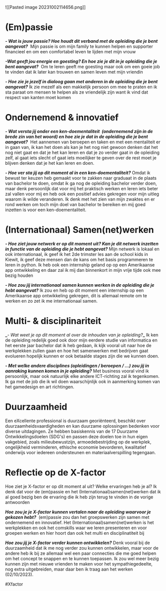 ![[Pasted image 20231002114656.png]]

# (Em)passie

**_- Wat is jouw passie? Hoe houdt dit verband met de opleiding die je bent aangevat?_** 
	Mijn passie is om mijn family te kunnen helpen en supporter financieel
	en om een comfortabel leven te lijden met mijn vrouw

_**-Wat geeft jou energie en goesting? En hoe zie je dit in je opleiding die je bent aangevat?**_ 
	Om te leren geeft me goesting maar ook om een goeie job te vinden dat ik later kan trouwen en samen leven met mijn vriendin

**_- Hoe zie je jezelf in dialoog gaan met anderen in de opleiding die je bent aangevat?_**
	Ik zie mezelf als een makkelijk persoon om mee te praten en ik sta paraat om mensen te helpen als ze vriendelijk zijn want ik vind dat respect van kanten moet komen 

# Ondernemend & innovatief

**_- Wat versta jij onder een ken-doementaliteit  (ondernemend zijn in de brede zin van het woord) en hoe zie je dat in de opleiding die je bent aangevat?_** 
	Het aannemen van beroepen en taken en met een mentaliteit er in gaan van, ik kan het doen als kan je het nog niet gewoon denken dat het nog niet gaat en dat je het kan leren en dat je zo verder gaat in de opleiding zelf, al gaat iets slecht of gaat iets moeilijker te geven over de rest moet je blijven denken dat je het kan leren en doen.

_**- Hoe ver sta jij op dit moment al in een ken-doementaliteit?**_
	Omdat ik bewust ter keuzen heb gemaakt voor te zakken naar graduaat in de plaats van bachelor te doen, omdat ik ga nog de opleiding bachelor verder doen, maar denk persoonlijk dat voor mij het praktisch werken en leren iets beter zal vallen voor mij en heb ook een positief advies gekregen voor mijn uitleg waarom ik wilde veranderen. Ik denk met het zien van mijn zwaktes en er rond werken om toch mijn doel van bachelor te bereiken en mij goed inzetten is voor een ken-doementaliteit.

# (Internationaal) Samen(net)werken


**_- Hoe ziet jouw netwerk er op dit moment uit? Kan je dit netwerk inzetten in functie van de opleiding die je hebt aangevat?_**
	Mijn netwerk is lokaal en ook internationaal, ik geef ik het 2de trimster les aan de school kids in Kiewit, ik geef deze mensen dan de kans om het basis programmeren te leren in python.
	Ik heb ook een internship geland op op een Amerikaanse app ontwikkeling en daar zal ik mij dan binnenkort in mijn vrije tijde ook mee bezig houden

**_- Hoe zou jij internationaal samen kunnen werken in de opleiding die je hebt aangevat?_**
	Ik zou en heb op dit moment een internship op een Amerikaanse app ontwikkeling gekregen, dit is allemaal remote om te werken en zo zet ik me internationaal samen.

# Multi- & disciplinariteit

**_**_- Wat weet je op dit moment al over de inhouden van je opleiding?_**_**
	Ik ken de opleiding redelijk goed ook door mijn eerdere studie van informatica en het eerste jaar bachelor dat ik heb gedaan, ik kijk vooral uit naar hoe de werkplekken zullen gaan en hoe het samenwerken met bedrijven gaat evolueren hopelijk kunnen er ook betaalde stages zijn die we kunnen doen.

**_- Met welke andere disciplines (opleidingen / beroepen / ...) zou jij in aanraking kunnen komen in je opleiding?_**
	Met business vooral vind ik persoonlijk, maar ook natuurlijk elke andere ICT-richting zal ik tegenkomen. Ik ga met de job die ik wil doen waarschijnlijk ook in aanmerking komen van het gamedesign en art richtingen.

# Duurzaamheid

Een eXcellente professional is duurzaam georiënteerd, beschikt over duurzaamheidsvaardigheden en kan duurzame oplossingen bedenken voor diverse uitdagingen. Ze hebben basiskennis van de 17 Duurzame Ontwikkelingsdoelen (SDG's) en passen deze doelen toe in hun eigen vakgebied, zoals milieubewustzijn, armoedebestrijding op de werkplek, ongelijkheid verminderen, ethische economie bevorderen, kwalitatief onderwijs voor iedereen ondersteunen en materiaalverspilling tegengaan.

# Reflectie op de X-factor

Hoe ziet je X-factor er op dit moment al uit? Welke ervaringen heb je al?
	Ik denk dat voor de (em)passie en het (Internationaal)samen(net)werken
	dat ik al goed bezig ben de ervaring die ik heb zijn terug te vinden in de vorige antwoorden

_**Hoe zou je je X-factor kunnen vertalen naar de opleiding waarvoor je gekozen hebt?**_ 
	(em)passie zou dan het groepswerken zijn samen met ondernemend en innovatief. Het (Internationaal)samen(net)werken is het werkplekken en ook het comskills waar we leren presenteren en voor groepen werken en hier hoort dan ook het multi en disciplinatiteit bij

**_Hoe zou jij je X-factor verder kunnen ontwikkelen?_**
	Denk vooral bij de duurzaamheid dat ik me nog verder zou kunnen ontwikkelen, maar voor de andere heb ik bij ze allemaal wel een paar connecties die me goed helpen om het concept te snappen en te kunnen toepassen. Ik zou wel meer bezig kunnen zijn met nieuwe vrienden te maken voor het sympathiegedeelte, nog extra uitgebreiden, maar daar ben ik traag aan het werken (02/10/2023).

#Xfactor




















































